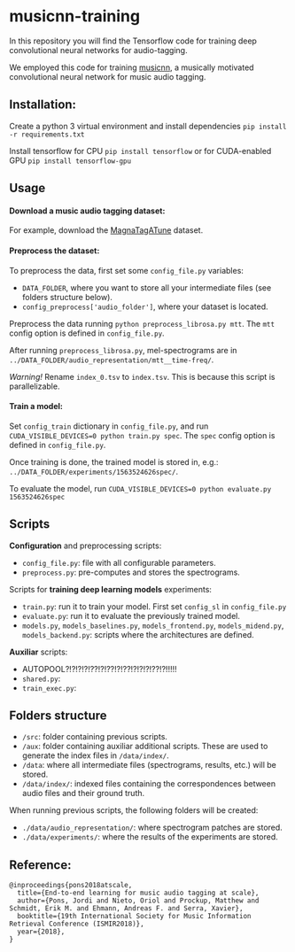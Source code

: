 # musicnn-training

In this repository you will find the Tensorflow code for training deep convolutional neural networks for audio-tagging.

We employed this code for training [musicnn](https://github.com/jordipons/musicnn/), a musically motivated convolutional neural network for music audio tagging.


## Installation:
Create a python 3 virtual environment and install dependencies `pip install -r requirements.txt`

Install tensorflow for CPU `pip install tensorflow` or for CUDA-enabled GPU `pip install tensorflow-gpu`

## Usage

#### Download a music audio tagging dataset:
For example, download the [MagnaTagATune](https://github.com/keunwoochoi/magnatagatune-list) dataset.

#### Preprocess the dataset:
To preprocess the data, first set some `config_file.py` variables:
- `DATA_FOLDER`, where you want to store all your intermediate files (see folders structure below).
- `config_preprocess['audio_folder']`, where your dataset is located.

Preprocess the data running `python preprocess_librosa.py mtt`. The `mtt` config option is defined in `config_file.py`.

After running `preprocess_librosa.py`, mel-spectrograms are in `../DATA_FOLDER/audio_representation/mtt__time-freq/`.

_*Warning!*_ Rename `index_0.tsv` to `index.tsv`. This is because this script is parallelizable.

#### Train a model:

Set `config_train` dictionary in `config_file.py`, and run `CUDA_VISIBLE_DEVICES=0 python train.py spec`. The `spec` config option is defined in `config_file.py`.

Once training is done, the trained model is stored in, e.g.: `../DATA_FOLDER/experiments/1563524626spec/`.

To evaluate the model, run `CUDA_VISIBLE_DEVICES=0 python evaluate.py 1563524626spec`

## Scripts

**Configuration** and preprocessing scripts:
- `config_file.py`: file with all configurable parameters.
- `preprocess.py`: pre-computes and stores the spectrograms.

Scripts for **training deep learning models** experiments:
- `train.py`: run it to train your model. First set `config_sl` in `config_file.py`
- `evaluate.py`: run it to evaluate the previously trained model.
- `models.py`, `models_baselines.py`, `models_frontend.py`, `models_midend.py`, `models_backend.py`: scripts where the architectures are defined.

**Auxiliar** scripts:
- AUTOPOOL?!?!?!?!??!?!??!?!??!?!?!?!??!?!!!!!
- `shared.py`:
- `train_exec.py`:

## Folders structure

- `/src`: folder containing previous scripts.
- `/aux`: folder containing auxiliar additional scripts. These are used to generate the index files in `/data/index/`.
- `/data`: where all intermediate files (spectrograms, results, etc.) will be stored. 
- `/data/index/`: indexed files containing the correspondences between audio files and their ground truth.

When running previous scripts, the following folders will be created:
- `./data/audio_representation/`: where spectrogram patches are stored.
- `./data/experiments/`: where the results of the experiments are stored.

## Reference:
```
@inproceedings{pons2018atscale,
  title={End-to-end learning for music audio tagging at scale},
  author={Pons, Jordi and Nieto, Oriol and Prockup, Matthew and Schmidt, Erik M. and Ehmann, Andreas F. and Serra, Xavier},
  booktitle={19th International Society for Music Information Retrieval Conference (ISMIR2018)},
  year={2018},
}
```
